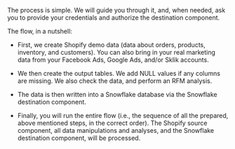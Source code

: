 The process is simple. We will guide you through it, and, when needed, ask you to provide your credentials and authorize the destination component.
 
The flow, in a nutshell: 
 
- First, we create Shopify demo data (data about orders, products, inventory, and customers). You can also bring in your real marketing data from your Facebook Ads, Google Ads, and/or Sklik accounts.
 
- We then create the output tables. We add NULL values if any columns are missing. We also check the data, and perform an RFM analysis. 
 
- The data is then written into a Snowflake database via the Snowflake destination component. 
 
- Finally, you will run the entire flow (i.e., the sequence of all the prepared, above mentioned steps, in the correct order). The Shopify source component, all data manipulations and analyses, and the Snowflake destination component, will be processed.



